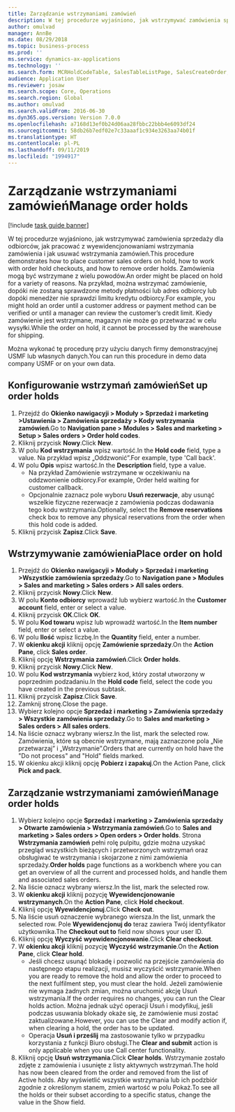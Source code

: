 ```yaml
---
title: Zarządzanie wstrzymaniami zamówień
description: W tej procedurze wyjaśniono, jak wstrzymywać zamówienia sprzedaży dla odbiorców, jak pracować z wyewidencjonowaniami wstrzymania zamówienia i jak usuwać wstrzymania zamówień.
author: omulvad
manager: AnnBe
ms.date: 08/29/2018
ms.topic: business-process
ms.prod: ''
ms.service: dynamics-ax-applications
ms.technology: ''
ms.search.form: MCRHoldCodeTable, SalesTableListPage, SalesCreateOrder, SalesTable, MCRHoldCodeTrans
audience: Application User
ms.reviewer: josaw
ms.search.scope: Core, Operations
ms.search.region: Global
ms.author: omulvad
ms.search.validFrom: 2016-06-30
ms.dyn365.ops.version: Version 7.0.0
ms.openlocfilehash: a7168d13ef0b24d06aa28fbbc22bbb4e6093df24
ms.sourcegitcommit: 58db26b7edf02e7c33aaaf1c934e3263aa74b01f
ms.translationtype: HT
ms.contentlocale: pl-PL
ms.lasthandoff: 09/11/2019
ms.locfileid: "1994917"
---
```

# <a name="manage-order-holds"></a><span data-ttu-id="946fd-103">Zarządzanie wstrzymaniami zamówień</span><span class="sxs-lookup"><span data-stu-id="946fd-103">Manage order holds</span></span>

[!include [task guide banner](../../includes/task-guide-banner.md)]

<span data-ttu-id="946fd-104">W tej procedurze wyjaśniono, jak wstrzymywać zamówienia sprzedaży dla odbiorców, jak pracować z wyewidencjonowaniami wstrzymania zamówienia i jak usuwać wstrzymania zamówień.</span><span class="sxs-lookup"><span data-stu-id="946fd-104">This procedure demonstrates how to place customer sales orders on hold, how to work with order hold checkouts, and how to remove order holds.</span></span> <span data-ttu-id="946fd-105">Zamówienia mogą być wstrzymane z wielu powodów.</span><span class="sxs-lookup"><span data-stu-id="946fd-105">An order might be placed on hold for a variety of reasons.</span></span> <span data-ttu-id="946fd-106">Na przykład, można wstrzymać zamówienie, dopóki nie zostaną sprawdzone metody płatności lub adres odbiorcy lub dopóki menedżer nie sprawdzi limitu kredytu odbiorcy.</span><span class="sxs-lookup"><span data-stu-id="946fd-106">For example, you might hold an order until a customer address or payment method can be verified or until a manager can review the customer’s credit limit.</span></span> <span data-ttu-id="946fd-107">Kiedy zamówienie jest wstrzymane, magazyn nie może go przetwarzać w celu wysyłki.</span><span class="sxs-lookup"><span data-stu-id="946fd-107">While the order on hold, it cannot be processed by the warehouse for shipping.</span></span> 

<span data-ttu-id="946fd-108">Można wykonać tę procedurę przy użyciu danych firmy demonstracyjnej USMF lub własnych danych.</span><span class="sxs-lookup"><span data-stu-id="946fd-108">You can run this procedure in demo data company USMF or on your own data.</span></span>


## <a name="set-up-order-holds"></a><span data-ttu-id="946fd-109">Konfigurowanie wstrzymań zamówień</span><span class="sxs-lookup"><span data-stu-id="946fd-109">Set up order holds</span></span>
1. <span data-ttu-id="946fd-110">Przejdź do **Okienko nawigacyji > Moduły > Sprzedaż i marketing >Ustawienia > Zamówienia sprzedaży > Kody wstrzymania zamówień**.</span><span class="sxs-lookup"><span data-stu-id="946fd-110">Go to **Navigation pane > Modules > Sales and marketing > Setup > Sales orders > Order hold codes**.</span></span>
2. <span data-ttu-id="946fd-111">Kliknij przycisk **Nowy**.</span><span class="sxs-lookup"><span data-stu-id="946fd-111">Click **New**.</span></span>
3. <span data-ttu-id="946fd-112">W polu **Kod wstrzymania** wpisz wartość.</span><span class="sxs-lookup"><span data-stu-id="946fd-112">In the **Hold code** field, type a value.</span></span> <span data-ttu-id="946fd-113">Na przykład wpisz „Oddzwonić”.</span><span class="sxs-lookup"><span data-stu-id="946fd-113">For example, type 'Call back'.</span></span>  
4. <span data-ttu-id="946fd-114">W polu **Opis** wpisz wartość.</span><span class="sxs-lookup"><span data-stu-id="946fd-114">In the **Description** field, type a value.</span></span>
    - <span data-ttu-id="946fd-115">Na przykład Zamówienie wstrzymane w oczekiwaniu na oddzwonienie odbiorcy.</span><span class="sxs-lookup"><span data-stu-id="946fd-115">For example, Order held waiting for customer callback.</span></span>  
    - <span data-ttu-id="946fd-116">Opcjonalnie zaznacz pole wyboru **Usuń rezerwacje**, aby usunąć wszelkie fizyczne rezerwacje z zamówienia podczas dodawania tego kodu wstrzymania.</span><span class="sxs-lookup"><span data-stu-id="946fd-116">Optionally, select the **Remove reservations** check box to remove any physical reservations from the order when this hold code is added.</span></span>  
5. <span data-ttu-id="946fd-117">Kliknij przycisk **Zapisz**.</span><span class="sxs-lookup"><span data-stu-id="946fd-117">Click **Save**.</span></span>

## <a name="place-order-on-hold"></a><span data-ttu-id="946fd-118">Wstrzymywanie zamówienia</span><span class="sxs-lookup"><span data-stu-id="946fd-118">Place order on hold</span></span>
1. <span data-ttu-id="946fd-119">Przejdź do **Okienko nawigacyji > Moduły > Sprzedaż i marketing >Wszystkie zamówienia sprzedaży**.</span><span class="sxs-lookup"><span data-stu-id="946fd-119">Go to **Navigation pane > Modules > Sales and marketing > Sales orders > All sales orders**.</span></span>
2. <span data-ttu-id="946fd-120">Kliknij przycisk **Nowy**.</span><span class="sxs-lookup"><span data-stu-id="946fd-120">Click **New**.</span></span>
3. <span data-ttu-id="946fd-121">W polu **Konto odbiorcy** wprowadź lub wybierz wartość.</span><span class="sxs-lookup"><span data-stu-id="946fd-121">In the **Customer account** field, enter or select a value.</span></span>
4. <span data-ttu-id="946fd-122">Kliknij przycisk **OK**.</span><span class="sxs-lookup"><span data-stu-id="946fd-122">Click **OK**.</span></span>
5. <span data-ttu-id="946fd-123">W polu **Kod towaru** wpisz lub wprowadź wartość.</span><span class="sxs-lookup"><span data-stu-id="946fd-123">In the **Item number** field, enter or select a value.</span></span>
6. <span data-ttu-id="946fd-124">W polu **Ilość** wpisz liczbę.</span><span class="sxs-lookup"><span data-stu-id="946fd-124">In the **Quantity** field, enter a number.</span></span>
7. <span data-ttu-id="946fd-125">W **okienku akcji** kliknij opcję **Zamówienie sprzedaży**.</span><span class="sxs-lookup"><span data-stu-id="946fd-125">On the **Action Pane**, click **Sales order**.</span></span>
8. <span data-ttu-id="946fd-126">Kliknij opcję **Wstrzymania zamówień**.</span><span class="sxs-lookup"><span data-stu-id="946fd-126">Click **Order holds**.</span></span>
9. <span data-ttu-id="946fd-127">Kliknij przycisk **Nowy**.</span><span class="sxs-lookup"><span data-stu-id="946fd-127">Click **New**.</span></span>
10. <span data-ttu-id="946fd-128">W polu **Kod wstrzymania** wybierz kod, który został utworzony w poprzednim podzadaniu.</span><span class="sxs-lookup"><span data-stu-id="946fd-128">In the **Hold code** field, select the code you have created in the previous subtask.</span></span>
11. <span data-ttu-id="946fd-129">Kliknij przycisk **Zapisz**.</span><span class="sxs-lookup"><span data-stu-id="946fd-129">Click **Save**.</span></span>
12. <span data-ttu-id="946fd-130">Zamknij stronę.</span><span class="sxs-lookup"><span data-stu-id="946fd-130">Close the page.</span></span>
13. <span data-ttu-id="946fd-131">Wybierz kolejno opcje **Sprzedaż i marketing > Zamówienia sprzedaży > Wszystkie zamówienia sprzedaży**.</span><span class="sxs-lookup"><span data-stu-id="946fd-131">Go to **Sales and marketing > Sales orders > All sales orders**.</span></span>
14. <span data-ttu-id="946fd-132">Na liście oznacz wybrany wiersz.</span><span class="sxs-lookup"><span data-stu-id="946fd-132">In the list, mark the selected row.</span></span> <span data-ttu-id="946fd-133">Zamówienia, które są obecnie wstrzymane, mają zaznaczone pola „Nie przetwarzaj” i „Wstrzymanie”.</span><span class="sxs-lookup"><span data-stu-id="946fd-133">Orders that are currently on hold have the "Do not process" and "Hold" fields marked.</span></span>
15. <span data-ttu-id="946fd-134">W okienku akcji kliknij opcję **Pobierz i zapakuj**.</span><span class="sxs-lookup"><span data-stu-id="946fd-134">On the Action Pane, click **Pick and pack**.</span></span>

## <a name="manage-order-holds"></a><span data-ttu-id="946fd-135">Zarządzanie wstrzymaniami zamówień</span><span class="sxs-lookup"><span data-stu-id="946fd-135">Manage order holds</span></span>
1. <span data-ttu-id="946fd-136">Wybierz kolejno opcje **Sprzedaż i marketing > Zamówienia sprzedaży > Otwarte zamówienia > Wstrzymania zamówień**.</span><span class="sxs-lookup"><span data-stu-id="946fd-136">Go to **Sales and marketing > Sales orders > Open orders > Order holds**.</span></span> <span data-ttu-id="946fd-137">Strona **Wstrzymania zamówień** pełni rolę pulpitu, gdzie można uzyskać przegląd wszystkich bieżących i przetworzonych wstrzymań oraz obsługiwać te wstrzymania i skojarzone z nimi zamówienia sprzedaży.</span><span class="sxs-lookup"><span data-stu-id="946fd-137">**Order holds** page functions as a workbench where you can get an overview of all the current and processed holds, and handle them and associated sales orders.</span></span>     
2. <span data-ttu-id="946fd-138">Na liście oznacz wybrany wiersz.</span><span class="sxs-lookup"><span data-stu-id="946fd-138">In the list, mark the selected row.</span></span>
3. <span data-ttu-id="946fd-139">W **okienku akcji** kliknij pozycję **Wyewidencjonowanie wstrzymanych**.</span><span class="sxs-lookup"><span data-stu-id="946fd-139">On the **Action Pane**, click **Hold checkout**.</span></span>
4. <span data-ttu-id="946fd-140">Kliknij opcję **Wyewidencjonuj**.</span><span class="sxs-lookup"><span data-stu-id="946fd-140">Click **Check out**.</span></span>
5. <span data-ttu-id="946fd-141">Na liście usuń oznaczenie wybranego wiersza.</span><span class="sxs-lookup"><span data-stu-id="946fd-141">In the list, unmark the selected row.</span></span> <span data-ttu-id="946fd-142">Pole **Wyewidencjonuj do** teraz zawiera Twój identyfikator użytkownika.</span><span class="sxs-lookup"><span data-stu-id="946fd-142">The **Checkout out to** field now shows your user ID.</span></span>   
6. <span data-ttu-id="946fd-143">Kliknij opcję **Wyczyść wyewidencjonowanie**.</span><span class="sxs-lookup"><span data-stu-id="946fd-143">Click **Clear checkout**.</span></span>
7. <span data-ttu-id="946fd-144">W **okienku akcji** kliknij pozycję **Wyczyść wstrzymanie**.</span><span class="sxs-lookup"><span data-stu-id="946fd-144">On the **Action Pane**, click **Clear hold**.</span></span>
    - <span data-ttu-id="946fd-145">Jeśli chcesz usunąć blokadę i pozwolić na przejście zamówienia do następnego etapu realizacji, musisz wyczyścić wstrzymanie.</span><span class="sxs-lookup"><span data-stu-id="946fd-145">When you are ready to remove the hold and allow the order to proceed to the next fulfilment step, you must clear the hold.</span></span> <span data-ttu-id="946fd-146">Jeżeli zamówienie nie wymaga żadnych zmian, można uruchomić akcję Usuń wstrzymania.</span><span class="sxs-lookup"><span data-stu-id="946fd-146">If the order requires no changes, you can run the Clear holds action.</span></span> <span data-ttu-id="946fd-147">Można jednak użyć operacji Usuń i modyfikuj, jeśli podczas usuwania blokady okaże się, że zamówienie musi zostać zaktualizowane.</span><span class="sxs-lookup"><span data-stu-id="946fd-147">However, you can use the Clear and modify action if, when clearing a hold, the order has to be updated.</span></span>      
    - <span data-ttu-id="946fd-148">Operacja **Usuń i prześlij** ma zastosowanie tylko w przypadku korzystania z funkcji Biuro obsługi.</span><span class="sxs-lookup"><span data-stu-id="946fd-148">The **Clear and submit** action is only applicable when you use Call center functionality.</span></span>  
8. <span data-ttu-id="946fd-149">Kliknij opcję **Usuń wstrzymania**.</span><span class="sxs-lookup"><span data-stu-id="946fd-149">Click **Clear holds**.</span></span> <span data-ttu-id="946fd-150">Wstrzymanie zostało zdjęte z zamówienia i usunięte z listy aktywnych wstrzymań.</span><span class="sxs-lookup"><span data-stu-id="946fd-150">The hold has now been cleared from the order and removed from the list of Active holds.</span></span> <span data-ttu-id="946fd-151">Aby wyświetlić wszystkie wstrzymania lub ich podzbiór zgodnie z określonym stanem, zmień wartość w polu Pokaż.</span><span class="sxs-lookup"><span data-stu-id="946fd-151">To see all the holds or their subset according to a specific status, change the value in the Show field.</span></span>     

